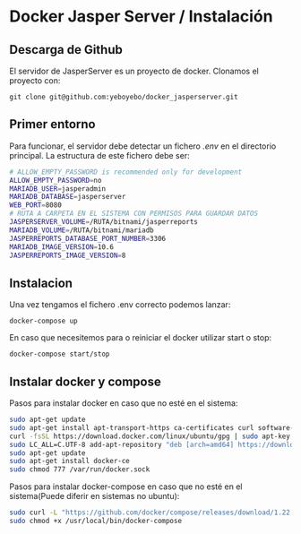# Docker Jasper Server / Instalación

## Descarga de Github

El servidor de JasperServer es un proyecto de docker. Clonamos el proyecto con:

```console
git clone git@github.com:yeboyebo/docker_jasperserver.git
```

## Primer entorno

Para funcionar, el servidor debe detectar un fichero _.env_ en el directorio principal. La estructura de este fichero debe ser:

```sh
# ALLOW_EMPTY_PASSWORD is recommended only for development
ALLOW_EMPTY_PASSWORD=no
MARIADB_USER=jasperadmin
MARIADB_DATABASE=jasperserver
WEB_PORT=8080
# RUTA A CARPETA EN EL SISTEMA CON PERMISOS PARA GUARDAR DATOS 
JASPERSERVER_VOLUME=/RUTA/bitnami/jasperreports
MARIADB_VOLUME=/RUTA/bitnami/mariadb
JASPERREPORTS_DATABASE_PORT_NUMBER=3306
MARIADB_IMAGE_VERSION=10.6
JASPERREPORTS_IMAGE_VERSION=8
```

## Instalacion

Una vez tengamos el fichero .env correcto podemos lanzar:

```console
docker-compose up
```

En caso que necesitemos para o reiniciar el docker utilizar start o stop:

```console
docker-compose start/stop
```


## Instalar docker y compose

Pasos para instalar docker en caso que no esté en el sistema:

```sh
sudo apt-get update
sudo apt-get install apt-transport-https ca-certificates curl software-properties-common
curl -fsSL https://download.docker.com/linux/ubuntu/gpg | sudo apt-key add -
sudo LC_ALL=C.UTF-8 add-apt-repository "deb [arch=amd64] https://download.docker.com/linux/ubuntu $(lsb_release -cs) stable"
sudo apt-get update
sudo apt-get install docker-ce
sudo chmod 777 /var/run/docker.sock
```

Pasos para instalar docker-compose en caso que no esté en el sistema(Puede diferir en sistemas no ubuntu):

```sh
sudo curl -L "https://github.com/docker/compose/releases/download/1.22.0/docker-compose-$(uname -s)-$(uname -m)" -o /usr/local/bin/docker-compose
sudo chmod +x /usr/local/bin/docker-compose
```